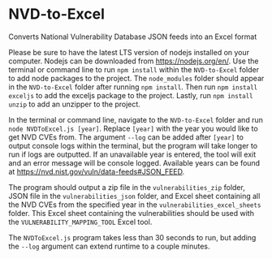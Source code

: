 # NVD-to-Excel
Converts National Vulnerability Database JSON feeds into an Excel format

Please be sure to have the latest LTS version of nodejs installed on your computer. Nodejs can be downloaded from https://nodejs.org/en/.
Use the terminal or command line to run `npm install` within the `NVD-to-Excel` folder to add node packages to the project. The `node_modules` folder should appear in the `NVD-to-Excel` folder after running `npm install`.
Then run `npm install exceljs` to add the exceljs package to the project. 
Lastly, run `npm install unzip` to add an unzipper to the project.

In the terminal or command line, navigate to the `NVD-to-Excel` folder and run `node NVDToExcel.js [year]`. Replace `[year]` with the year you would like to get NVD CVEs from. The argument `--log` can be added after `[year]` to output console logs within the terminal, but the program will take longer to run if logs are outputted. If an unavailable year is entered, the tool will exit and an error message will be console logged. Available years can be found at https://nvd.nist.gov/vuln/data-feeds#JSON_FEED.

The program should output a zip file in the `vulnerabilities_zip` folder, JSON file in the `vulnerabilities_json` folder, and Excel sheet containing all the NVD CVEs from the specified year in the `vulnerabilities_excel_sheets` folder. 
This Excel sheet containing the vulnerabilities should be used with the `VULNERABILITY_MAPPING_TOOL` Excel tool. 

The `NVDToExcel.js` program takes less than 30 seconds to run, but adding the `--log` argument can extend runtime to a couple minutes.